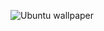 ![Ubuntu wallpaper](https://www.edubuntu.org/sites/default/files/docimages/wallpapers-oneiric/edubuntu-stargazer-full.png)
